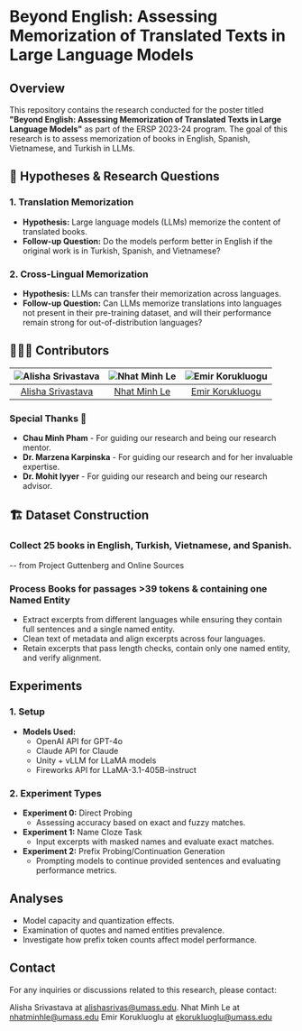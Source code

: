 # Beyond English: Assessing Memorization of Translated Texts in Large Language Models

## Overview

This repository contains the research conducted for the poster titled **"Beyond English: Assessing Memorization of Translated Texts in Large Language Models"** as part of the ERSP 2023-24 program. The goal of this research is to assess memorization of books in English, Spanish, Vietnamese, and Turkish in LLMs. 

## 🚀 Hypotheses & Research Questions

### 1. Translation Memorization
- **Hypothesis:** Large language models (LLMs) memorize the content of translated books.
- **Follow-up Question:** Do the models perform better in English if the original work is in Turkish, Spanish, and Vietnamese?

### 2. Cross-Lingual Memorization
- **Hypothesis:** LLMs can transfer their memorization across languages.
- **Follow-up Question:** Can LLMs memorize translations into languages not present in their pre-training dataset, and will their performance remain strong for out-of-distribution languages?

## 👩🏻‍💻 Contributors
| ![Alisha Srivastava](https://avatars.githubusercontent.com/alishasrivas?s=100) | ![Nhat Minh Le](https://avatars.githubusercontent.com/nhminhle?s=100) | ![Emir Korukluogu](https://avatars.githubusercontent.com/emirkaan5?s=100) |
|:---:|:---:|:---:|
| [Alisha Srivastava](https://github.com/alishasrivas) | [Nhat Minh Le](https://github.com/nhminhle) | [Emir Korukluogu](https://github.com/emirkaan5) |

### Special Thanks 🌟
- **Chau Minh Pham** - For guiding our research and being our research mentor.
- **Dr. Marzena Karpinska** - For guiding our research and for her invaluable expertise. 
- **Dr. Mohit Iyyer** - For guiding our research and being our research advisor.

## 🏗️ Dataset Construction

### Collect 25 books in English, Turkish, Vietnamese, and Spanish.
-- from Project Guttenberg and Online Sources 

### Process Books for passages >39 tokens & containing one Named Entity
- Extract excerpts from different languages while ensuring they contain full sentences and a single named entity.
- Clean text of metadata and align excerpts across four languages.
- Retain excerpts that pass length checks, contain only one named entity, and verify alignment.

## Experiments

### 1. Setup
- **Models Used:**
  - OpenAI API for GPT-4o
  - Claude API for Claude
  - Unity + vLLM for LLaMA models
  - Fireworks API for LLaMA-3.1-405B-instruct

### 2. Experiment Types
- **Experiment 0:** Direct Probing
  - Assessing accuracy based on exact and fuzzy matches.
- **Experiment 1:** Name Cloze Task
  - Input excerpts with masked names and evaluate exact matches.
- **Experiment 2:** Prefix Probing/Continuation Generation
  - Prompting models to continue provided sentences and evaluating performance metrics.

## Analyses

- Model capacity and quantization effects.
- Examination of quotes and named entities prevalence.
- Investigate how prefix token counts affect model performance.

## Contact

For any inquiries or discussions related to this research, please contact:

Alisha Srivastava at alishasrivas@umass.edu.
Nhat Minh Le at nhatminhle@umass.edu
Emir Korukluoglu at ekorukluoglu@umass.edu
